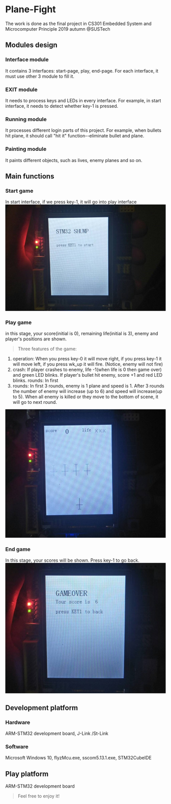 # Plane-Fight
The work is done as the final project in CS301 Embedded System and Microcomputer Principle 2019 autumn @SUSTech

## Modules design
### Interface module
It contains 3 interfaces: start-page, play, end-page. For each interface, it must use other 3 module to fill it.
### EXIT module
It needs to process keys and LEDs in every interface. For example, in start interface, it needs to detect whether key-1 is pressed.
### Running module
It processes different login parts of this project. For example, when bullets hit plane, it should call "hit it" function--eliminate bullet and plane.
### Painting module
It paints different objects, such as lives, enemy planes and so on.

## Main functions
### Start game
In start interface, if we press key-1, it will go into play interface
![](./photos/start-game.jpg)

### Play game
in this stage, your score(initial is 0), remaining life(initial is 3), enemy and player's positions are shown.
> Three features of the game:
1. operation: When you press key-0 it will move right, if you press key-1 it will move left, if you press wk_up it will fire. (Notice, enemy will not fire)
2. crash: If player crashes to enemy, life -1(when life is 0 then game over) and green LED blinks. If player's bullet hit enemy, score +1 and red LED blinks.
rounds: In first 
3. rounds: In first 3 rounds, enemy is 1 plane and speed is 1. After 3 rounds the number of enemy will increase (up to 6) and speed will increase(up to 5). When all enemy is killed or they move to the bottom of scene, it will go to next round.

![](./photos/play-game.jpg)
### End game
In this stage, your scores will be shown. Press key-1 to go back.
![](./photos/end-game.jpg)

## Development platform
### Hardware
ARM-STM32 development board, J-Link /St-Link
### Software
Microsoft Windows 10, flyzMcu.exe, sscom5.13.1.exe, STM32CubeIDE

## Play platform
ARM-STM32 development board

> Feel free to enjoy it! 
